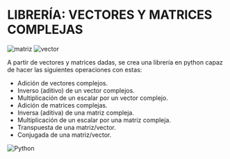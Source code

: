 # LIBRERÍA: VECTORES Y MATRICES COMPLEJAS

![matriz](https://1.bp.blogspot.com/-OzvIqUNA-g8/W-16oAGvSVI/AAAAAAAAAvA/1GiZjeGl90QOCns52vQjlzaMavsYV5GtQCLcBGAs/s1600/Matriz%2BAmn.png)         ![vector](https://encrypted-tbn0.gstatic.com/images?q=tbn:ANd9GcQMtUxhBUT7wGbpayP_h4R0m9M1AndC_vikfQ&usqp=CAU)

A partir de vectores y matrices dadas, se crea una librería en python capaz de hacer las siguientes operaciones con estas:

- Adición de vectores complejos.
- Inverso (aditivo) de un vector complejos.
- Multiplicación de un escalar por un vector complejo.
- Adición de matrices complejas.
- Inversa (aditiva) de una matriz compleja.
- Multiplicación de un escalar por una matriz compleja.
- Transpuesta de una matriz/vector.
- Conjugada de una matriz/vector.

![Python](https://img.freepik.com/iconos-gratis/serpientes_318-368381.jpg)

